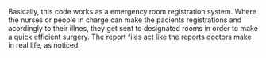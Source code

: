 Basically, this code works as a emergency room registration system. Where the nurses or people in charge can make the pacients registrations and acordingly to their illnes, they get sent to designated rooms in order to make a quick efficient surgery. The report files act like the reports doctors make in real life, as noticed.
